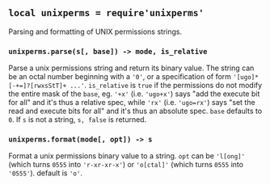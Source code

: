 ## `local unixperms = require'unixperms'`

Parsing and formatting of UNIX permissions strings.

### `unixperms.parse(s[, base]) -> mode, is_relative`

Parse a unix permissions string and return its binary value. The string
can be an octal number beginning with a `'0'`, or a specification of form
`'[ugo]*[-+=]?[rwxsStT]+ ...'`. `is_relative` is `true` if the permissions
do not modify the entire mask of the `base`, eg. `'+x'` (i.e. `'ugo+x'`) says
"add the execute bit for all" and it's thus a relative spec, while `'rx'`
(i.e. `'ugo=rx'`) says "set the read and execute bits for all" and it's thus
an absolute spec. `base` defaults to `0`. If `s` is not a string, `s, false`
is returned.

### `unixperms.format(mode[, opt]) -> s`

Format a unix permissions binary value to a string. `opt` can be `'l[ong]'`
(which turns `0555` into `'r-xr-xr-x'`) or `'o[ctal]'` (which turns `0555`
into `'0555'`). default is `'o'`.

